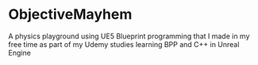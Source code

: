# ObjectiveMayhem
A physics playground using UE5 Blueprint programming that I made in my free time as part of my Udemy studies learning BPP and C++ in Unreal Engine
